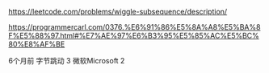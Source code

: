 https://leetcode.com/problems/wiggle-subsequence/description/


https://programmercarl.com/0376.%E6%91%86%E5%8A%A8%E5%BA%8F%E5%88%97.html#%E7%AE%97%E6%B3%95%E5%85%AC%E5%BC%80%E8%AF%BE


6个月前
字节跳动
3
微软Microsoft
2
